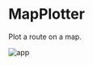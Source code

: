 # MapPlotter
Plot a route on a map.

![app](https://user-images.githubusercontent.com/8031502/50374081-7d8ba000-05b6-11e9-9e6e-c844b6821048.gif)
